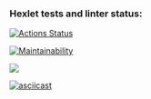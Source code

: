 ### Hexlet tests and linter status:
[![Actions Status](https://github.com/DmitriiGoltsov/java-project-71/workflows/hexlet-check/badge.svg)](https://github.com/DmitriiGoltsov/java-project-71/actions)

[![Maintainability](https://api.codeclimate.com/v1/badges/5d5850914a6dfe1f6724/maintainability)](https://codeclimate.com/github/DmitriiGoltsov/java-project-71/maintainability)

<a href="https://codeclimate.com/github/DmitriiGoltsov/java-project-71/test_coverage"><img src="https://api.codeclimate.com/v1/badges/5d5850914a6dfe1f6724/test_coverage" /></a>

[![asciicast](https://asciinema.org/a/gloPn9LiS7Q9OT2ZZU85mXkwj.svg)](https://asciinema.org/a/gloPn9LiS7Q9OT2ZZU85mXkwj)